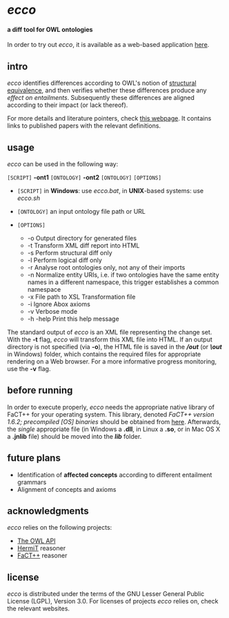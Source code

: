 *ecco*
====

#### a diff tool for OWL ontologies ####

In order to try out *ecco*, it is available as a web-based application [here](http://owl.cs.manchester.ac.uk/diff).


intro
--------------------

*ecco* identifies differences according to OWL's notion of [structural equivalence](http://www.w3.org/TR/owl2-syntax/#Structural_Specification),
and then verifies whether these differences produce any *effect on entailments*.
Subsequently these differences are aligned according to their impact (or lack thereof).

For more details and literature pointers, check [this webpage](http://owl.cs.manchester.ac.uk/research/topics/diff/). It contains links to published papers with the relevant definitions.


usage
--------------------

*ecco* can be used in the following way: 

`[SCRIPT]` **-ont1** `[ONTOLOGY]` **-ont2** `[ONTOLOGY]` `[OPTIONS]`

* `[SCRIPT]` in **Windows**: use *ecco.bat*, in **UNIX**-based systems: use *ecco.sh*

* `[ONTOLOGY]` an input ontology file path or URL

* `[OPTIONS]`
    * -o    Output directory for generated files
    * -t    Transform XML diff report into HTML
    * -s    Perform structural diff only
    * -l	Perform logical diff only
    * -r    Analyse root ontologies only, not any of their imports
    * -n    Normalize entity URIs, i.e. if two ontologies have the same entity names in a different namespace, this trigger establishes a common namespace
    * -x		File path to XSL Transformation file
    * -i		Ignore Abox axioms
    * -v		Verbose mode
    * -h -help	Print this help message

The standard output of *ecco* is an XML file representing the change set. 
With the **-t** flag, *ecco* will transform this XML file into HTML. If an output 
directory is not specified (via **-o**), the HTML file is saved in the **_/out_** (or **_\out_** in Windows) folder, which 
contains the required files for appropriate rendering on a Web browser. For a more informative progress monitoring, use the **-v** flag.


before running
--------------------
In order to execute properly, *ecco* needs the appropriate native library of FaCT++ for your operating system. 
This library, denoted *FaCT++ version 1.6.2; precompiled [OS] binaries* should be obtained from [here](https://code.google.com/p/factplusplus/downloads/list).
Afterwards, the *single* appropriate file (in Windows a **.dll**, in Linux a **.so**, or in Mac OS X a **.jnlib** file) should
be moved into the **_lib_** folder.


future plans
--------------------

* Identification of **affected concepts** according to different entailment grammars
* Alignment of concepts and axioms


acknowledgments
--------------------

*ecco* relies on the following projects:

 * [The OWL API](http://owlapi.sourceforge.net/)
 * [HermiT](http://www.hermit-reasoner.com/) reasoner
 * [FaCT++](https://code.google.com/p/factplusplus/) reasoner
 
 
license
--------------------
*ecco* is distributed under the terms of the GNU Lesser General Public License (LGPL), Version 3.0. For licenses of projects *ecco* relies on, check the relevant websites.